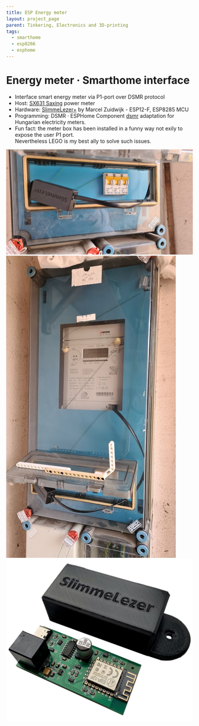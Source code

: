 ```yaml
---
title: ESP Energy meter
layout: project_page
parent: Tinkering, Electronics and 3D-printing
tags:
  - smarthome
  - esp8266
  - esphome
---
```


# Energy meter · Smarthome interface

* Interface smart energy meter via P1-port over DSMR protocol
* Host: [SX631 Saxing](https://mvmemaszhalozat.hu/elmu/file/downloadfile?id=4b24bda1-d8de-414e-b4db-76f9d824dd05) power meter
* Hardware: [SlimmeLezer+](https://www.zuidwijk.com/product/slimmelezer-plus/) by Marcel Zuidwijk - ESP12-F, ESP8285 MCU
* Programming: DSMR · ESPHome Component [dsmr](https://github.com/afarago/dsmr) adaptation for Hungarian electricity meters.
* Fun fact: the meter box has been installed in a funny way not exily to expose the user P1 port.\
  Nevertheless LEGO is my best ally to solve such issues.

![energy meter](assets/esp_energymeter1.jpg)
![energy meter](assets/esp_energymeter2.jpg)
![energy meter](assets/esp_energymeter3.jpg)

